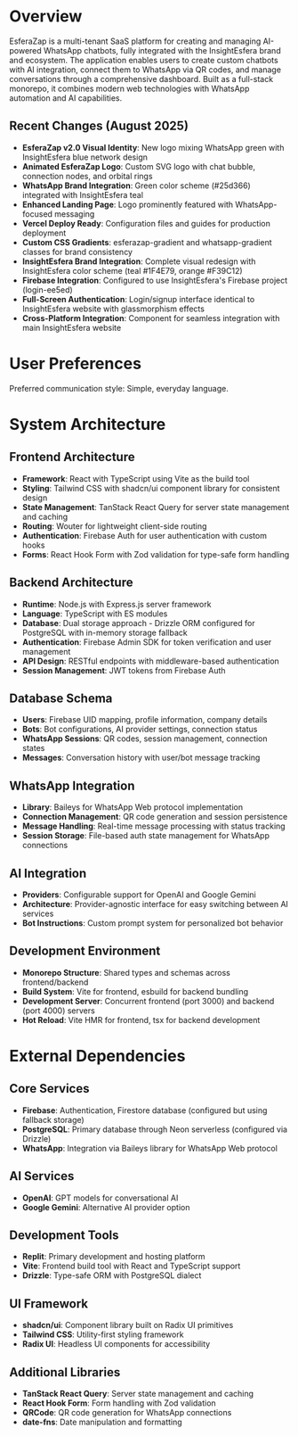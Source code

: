 # Overview

EsferaZap is a multi-tenant SaaS platform for creating and managing AI-powered WhatsApp chatbots, fully integrated with the InsightEsfera brand and ecosystem. The application enables users to create custom chatbots with AI integration, connect them to WhatsApp via QR codes, and manage conversations through a comprehensive dashboard. Built as a full-stack monorepo, it combines modern web technologies with WhatsApp automation and AI capabilities.

## Recent Changes (August 2025)
- **EsferaZap v2.0 Visual Identity**: New logo mixing WhatsApp green with InsightEsfera blue network design
- **Animated EsferaZap Logo**: Custom SVG logo with chat bubble, connection nodes, and orbital rings
- **WhatsApp Brand Integration**: Green color scheme (#25d366) integrated with InsightEsfera teal
- **Enhanced Landing Page**: Logo prominently featured with WhatsApp-focused messaging
- **Vercel Deploy Ready**: Configuration files and guides for production deployment
- **Custom CSS Gradients**: esferazap-gradient and whatsapp-gradient classes for brand consistency
- **InsightEsfera Brand Integration**: Complete visual redesign with InsightEsfera color scheme (teal #1F4E79, orange #F39C12)
- **Firebase Integration**: Configured to use InsightEsfera's Firebase project (login-ee5ed)
- **Full-Screen Authentication**: Login/signup interface identical to InsightEsfera website with glassmorphism effects
- **Cross-Platform Integration**: Component for seamless integration with main InsightEsfera website

# User Preferences

Preferred communication style: Simple, everyday language.

# System Architecture

## Frontend Architecture
- **Framework**: React with TypeScript using Vite as the build tool
- **Styling**: Tailwind CSS with shadcn/ui component library for consistent design
- **State Management**: TanStack React Query for server state management and caching
- **Routing**: Wouter for lightweight client-side routing
- **Authentication**: Firebase Auth for user authentication with custom hooks
- **Forms**: React Hook Form with Zod validation for type-safe form handling

## Backend Architecture
- **Runtime**: Node.js with Express.js server framework
- **Language**: TypeScript with ES modules
- **Database**: Dual storage approach - Drizzle ORM configured for PostgreSQL with in-memory storage fallback
- **Authentication**: Firebase Admin SDK for token verification and user management
- **API Design**: RESTful endpoints with middleware-based authentication
- **Session Management**: JWT tokens from Firebase Auth

## Database Schema
- **Users**: Firebase UID mapping, profile information, company details
- **Bots**: Bot configurations, AI provider settings, connection status
- **WhatsApp Sessions**: QR codes, session management, connection states
- **Messages**: Conversation history with user/bot message tracking

## WhatsApp Integration
- **Library**: Baileys for WhatsApp Web protocol implementation
- **Connection Management**: QR code generation and session persistence
- **Message Handling**: Real-time message processing with status tracking
- **Session Storage**: File-based auth state management for WhatsApp connections

## AI Integration
- **Providers**: Configurable support for OpenAI and Google Gemini
- **Architecture**: Provider-agnostic interface for easy switching between AI services
- **Bot Instructions**: Custom prompt system for personalized bot behavior

## Development Environment
- **Monorepo Structure**: Shared types and schemas across frontend/backend
- **Build System**: Vite for frontend, esbuild for backend bundling
- **Development Server**: Concurrent frontend (port 3000) and backend (port 4000) servers
- **Hot Reload**: Vite HMR for frontend, tsx for backend development

# External Dependencies

## Core Services
- **Firebase**: Authentication, Firestore database (configured but using fallback storage)
- **PostgreSQL**: Primary database through Neon serverless (configured via Drizzle)
- **WhatsApp**: Integration via Baileys library for WhatsApp Web protocol

## AI Services
- **OpenAI**: GPT models for conversational AI
- **Google Gemini**: Alternative AI provider option

## Development Tools
- **Replit**: Primary development and hosting platform
- **Vite**: Frontend build tool with React and TypeScript support
- **Drizzle**: Type-safe ORM with PostgreSQL dialect

## UI Framework
- **shadcn/ui**: Component library built on Radix UI primitives
- **Tailwind CSS**: Utility-first styling framework
- **Radix UI**: Headless UI components for accessibility

## Additional Libraries
- **TanStack React Query**: Server state management and caching
- **React Hook Form**: Form handling with Zod validation
- **QRCode**: QR code generation for WhatsApp connections
- **date-fns**: Date manipulation and formatting